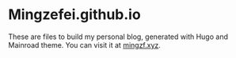 # Mingzefei.github.io

These are files to build my personal blog, generated
with Hugo and Mainroad theme.
You can visit it at [mingzf.xyz](www.mingzf.xyz).
